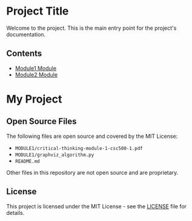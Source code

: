 # Project Title

Welcome to the project. This is the main entry point for the project's documentation.

## Contents

- [Module1 Module](MODULE1/README.md)
- [Module2 Module](MODULE2/README.md)

# My Project

## Open Source Files

The following files are open source and covered by the MIT License:

- `MODULE1/critical-thinking-module-1-csc500-1.pdf`
- `MODULE1/graphviz_algorithm.py`
- `README.md`

Other files in this repository are not open source and are proprietary.

## License

This project is licensed under the MIT License - see the [LICENSE](LICENSE) file for details.
